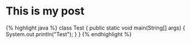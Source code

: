 
This is my post
===============

{% highlight java %}
class Test {
	public static void main(String[] args) {
       System.out.println("Test");
   }
}
{% endhighlight %}
